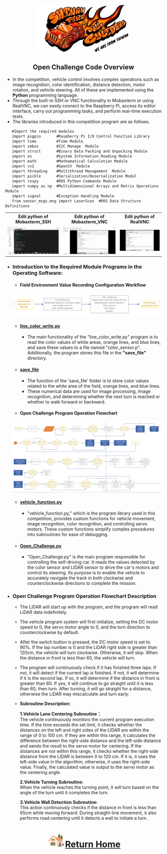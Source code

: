 <div align=center> <img src="../../../other/img/logo.png" width = 300 alt=" logo"> </div>

## <div align="center">Open Challenge Code Overview</div> 
 - In the competition, vehicle control involves complex operations such as image recognition, color identification, distance detection, motor rotation, and vehicle steering. All of these are implemented using the __Python__ programming language.
 - Through the built-in SSH or VNC functionality in Mobaxterm or using RealVNC, we can easily connect to the Raspberry Pi, access its editor interface, carry out programming tasks, and perform real-time execution tests.  
 - The libraries introduced in this competition program are as follows.
```
   #Import the required modules
   import pigpio       #Raspberry Pi I/O Control Function Library
   import time         #Time Module
   import smbus        #I2C Manage  Module
   import struct       #Binary Data Packing and Unpacking Module
   import os           #System Information Reading Module 
   import math         #Mathematical Calculation Module
   import cv2          #OpenCV  Module
   import threading    #Multithread Management  Module
   import pickle       #Serialization/Deserialization Modul
   import rospy        #ROS Python Commands Module
   import numpy as np  #Multidimensional Arrays and Matrix Operations Module
   import signal       #Exception Handling Module
   from sensor_msgs.msg import LaserScan  #ROS Data Structure Definitions
```  
<div align="center">
</div>
 <div align="center">
 <table>
 <tr align="center">
 <th> Edit python of  Mobaxterm_SSH  
 </th>
 <th> Edit python of  Mobaxterm_VNC
 </th>
 <th>Edit python of RealVNC
 </th>
 <tr align="center" > 
 <td><img src="../img/Mobaxterm_SSH_python.png" width="300" alt="Mobaxterm_SSH_python"> </td>
 <td><img src="../img/Mobaxterm_VNC_python.png" width="300" alt="Mobaxterm_VNC_python"> </td>
 <td><img src="../img/realVNC_python.png" width="300" alt="realVNC_python"> </td>
 </tr>
 </tr>
 </table>
 </div>

 - ### Introduction to the Required Module Programs in the Operating Software:
   - #### Field Environment Value Recording Configuration Workflow  
    ![Field Environment Value Recording Configuration Workflow](../../System_Platform_Software/img/setup_recode.png)
   
      - #### [line_color_write.py](./line_color_write.py)  
        - The main functionality of the "line_color_write.py" program is to read the color values of white areas, orange lines, and blue lines, and save these values to a file named "color_sensor.p". Additionally, the program stores this file in the __"save_file"__ directory.
     
      - #### [save_file](./save_file)
        - The function of the 'save_file' folder is to store color values related to the white area of the field, orange lines, and blue lines.  
        - These numerical data are used for image processing, image recognition, and determining whether the next turn is reached or whether to walk forward or backward.
   
    - #### Open Challenge Program Operation Flowchart
     ![flowchart_open](../img/open_challange_img.jpg)
     
      - #### [vehicle_function.py](./vehicle_function.py)
        - "vehicle_function.py," which is the program library used in this competition, provides custom functions for vehicle movement, image recognition, color recognition, and controlling servo motors. These custom functions simplify complex procedures into subroutines for ease of debugging.

      - #### [Open_Challenge.py](./Open_Challenge.py)
        - "Open_Challenge.py" is the main program responsible for controlling the self-driving car. It reads the values detected by the color sensor and LIDAR sensor to drive the car's motors and control its steering. Its purpose is to enable the vehicle to accurately navigate the track in both clockwise and counterclockwise directions to complete the mission. 

 - ### Open Challenge Program Operation Flowchart Description
     - The LiDAR will start up with the program, and the program will read LiDAR data indefinitely.  
     - The vehicle program system will first initialize, setting the DC motor speed to 0, the servo motor angle to 0, and the turn direction to counterclockwise by default.  
     - After the switch button is pressed, the DC motor speed is set to 90%. If the lap number is 0 and the LiDAR right side is greater than 120cm, the vehicle will turn clockwise. Otherwise, it will skip. When the distance in front is less than 60, the vehicle will turn.  
     - The program will continuously check if it has finished three laps. If not, it will detect if the current lap is finished. If not, it will determine if it is the second lap. If so, it will determine if the distance in front is greater than 60. If yes, it will continue to go straight until it is less than 60, then turn. After turning, it will go straight for a distance, otherwise the LiDAR may miscalculate and turn early.  
     - __Subroutine Description:__ 
                
         __1.Vehicle Lane Centering Subroutine：__  
          The vehicle continuously monitors the current program execution time. If the time exceeds the set limit, it checks whether the distances on the left and right sides of the LIDAR are within the range of 0 to 100 cm. If they are within this range, it calculates the difference between the right-side distance and the left-side distance and sends the result to the servo motor for centering. If the distances are not within this range, it checks whether the right-side distance from the LIDAR is between 0 to 120 cm. If it is, it uses the left-side value in the algorithm; otherwise, it uses the right-side value. Finally, the calculated value is output to the servo motor as the centering angle.
       
         __2.Vehicle Turning Subroutine:__  
          When the vehicle reaches the turning point, it will turn based on the angle of the turn until it completes the turn.
       
         __3.Vehicle Wall Detection Subroutine:__    
          This action continuously checks if the distance in front is less than 65cm while moving forward. During straight-line movement, it also performs road centering until it detects a wall to initiate a turn.

# <div align="center">![HOME](../../../other/img/Home.png)[Return Home](../../../)</div>  
